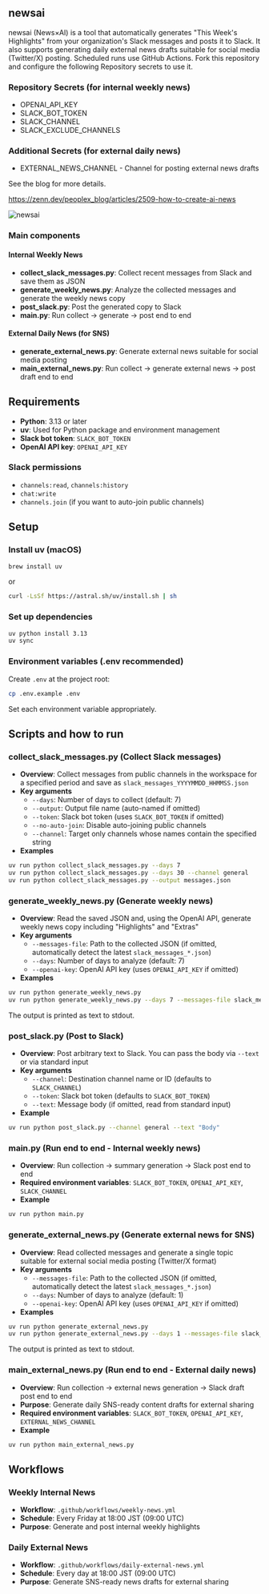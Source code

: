 ## newsai

newsai (News×AI) is a tool that automatically generates "This Week's Highlights" from your organization's Slack messages and posts it to Slack.
It also supports generating daily external news drafts suitable for social media (Twitter/X) posting.
Scheduled runs use GitHub Actions. Fork this repository and configure the following Repository secrets to use it.

### Repository Secrets (for internal weekly news)
- OPENAI_API_KEY
- SLACK_BOT_TOKEN
- SLACK_CHANNEL
- SLACK_EXCLUDE_CHANNELS

### Additional Secrets (for external daily news)
- EXTERNAL_NEWS_CHANNEL - Channel for posting external news drafts

See the blog for more details.

https://zenn.dev/peoplex_blog/articles/2509-how-to-create-ai-news

![newsai](https://github.com/user-attachments/assets/62359488-bf6e-48a1-a3d2-9140736fdc5f)

### Main components

#### Internal Weekly News
- **collect_slack_messages.py**: Collect recent messages from Slack and save them as JSON
- **generate_weekly_news.py**: Analyze the collected messages and generate the weekly news copy
- **post_slack.py**: Post the generated copy to Slack
- **main.py**: Run collect → generate → post end to end

#### External Daily News (for SNS)
- **generate_external_news.py**: Generate external news suitable for social media posting
- **main_external_news.py**: Run collect → generate external news → post draft end to end

## Requirements
- **Python**: 3.13 or later
- **uv**: Used for Python package and environment management
- **Slack bot token**: `SLACK_BOT_TOKEN`
- **OpenAI API key**: `OPENAI_API_KEY`

### Slack permissions
- `channels:read`, `channels:history`
- `chat:write`
- `channels.join` (if you want to auto-join public channels)

## Setup

### Install uv (macOS)
```bash
brew install uv
```
or
```bash
curl -LsSf https://astral.sh/uv/install.sh | sh
```

### Set up dependencies
```bash
uv python install 3.13
uv sync
```

### Environment variables (.env recommended)
Create `.env` at the project root:
```bash
cp .env.example .env
```
Set each environment variable appropriately.

## Scripts and how to run

### collect_slack_messages.py (Collect Slack messages)
- **Overview**: Collect messages from public channels in the workspace for a specified period and save as `slack_messages_YYYYMMDD_HHMMSS.json`
- **Key arguments**
  - `--days`: Number of days to collect (default: 7)
  - `--output`: Output file name (auto-named if omitted)
  - `--token`: Slack bot token (uses `SLACK_BOT_TOKEN` if omitted)
  - `--no-auto-join`: Disable auto-joining public channels
  - `--channel`: Target only channels whose names contain the specified string
- **Examples**
```bash
uv run python collect_slack_messages.py --days 7
uv run python collect_slack_messages.py --days 30 --channel general
uv run python collect_slack_messages.py --output messages.json
```

### generate_weekly_news.py (Generate weekly news)
- **Overview**: Read the saved JSON and, using the OpenAI API, generate weekly news copy including "Highlights" and "Extras"
- **Key arguments**
  - `--messages-file`: Path to the collected JSON (if omitted, automatically detect the latest `slack_messages_*.json`)
  - `--days`: Number of days to analyze (default: 7)
  - `--openai-key`: OpenAI API key (uses `OPENAI_API_KEY` if omitted)
- **Examples**
```bash
uv run python generate_weekly_news.py
uv run python generate_weekly_news.py --days 7 --messages-file slack_messages_20250929_145307.json
```
The output is printed as text to stdout.

### post_slack.py (Post to Slack)
- **Overview**: Post arbitrary text to Slack. You can pass the body via `--text` or via standard input
- **Key arguments**
  - `--channel`: Destination channel name or ID (defaults to `SLACK_CHANNEL`)
  - `--token`: Slack bot token (defaults to `SLACK_BOT_TOKEN`)
  - `--text`: Message body (if omitted, read from standard input)
- **Example**
```bash
uv run python post_slack.py --channel general --text "Body"
```

### main.py (Run end to end - Internal weekly news)
- **Overview**: Run collection → summary generation → Slack post end to end
- **Required environment variables**: `SLACK_BOT_TOKEN`, `OPENAI_API_KEY`, `SLACK_CHANNEL`
- **Example**
```bash
uv run python main.py
```

### generate_external_news.py (Generate external news for SNS)
- **Overview**: Read collected messages and generate a single topic suitable for external social media posting (Twitter/X format)
- **Key arguments**
  - `--messages-file`: Path to the collected JSON (if omitted, automatically detect the latest `slack_messages_*.json`)
  - `--days`: Number of days to analyze (default: 1)
  - `--openai-key`: OpenAI API key (uses `OPENAI_API_KEY` if omitted)
- **Examples**
```bash
uv run python generate_external_news.py
uv run python generate_external_news.py --days 1 --messages-file slack_messages_20250929_145307.json
```
The output is printed as text to stdout.

### main_external_news.py (Run end to end - External daily news)
- **Overview**: Run collection → external news generation → Slack draft post end to end
- **Purpose**: Generate daily SNS-ready content drafts for external sharing
- **Required environment variables**: `SLACK_BOT_TOKEN`, `OPENAI_API_KEY`, `EXTERNAL_NEWS_CHANNEL`
- **Example**
```bash
uv run python main_external_news.py
```

## Workflows

### Weekly Internal News
- **Workflow**: `.github/workflows/weekly-news.yml`
- **Schedule**: Every Friday at 18:00 JST (09:00 UTC)
- **Purpose**: Generate and post internal weekly highlights

### Daily External News
- **Workflow**: `.github/workflows/daily-external-news.yml`
- **Schedule**: Every day at 18:00 JST (09:00 UTC)
- **Purpose**: Generate SNS-ready news drafts for external sharing
